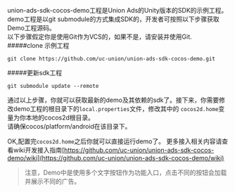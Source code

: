 union-ads-sdk-cocos-demo工程是Union Ads的Unity版本的SDK的示例工程。    
demo工程是以git submodule的方式集成SDK的，开发者可按照以下步骤获取Demo工程源码。    
以下步骤假定你是使用Git作为VCS的，如果不是，请安装并使用Git.    
#####clone 示例工程  
```
git clone https://github.com/uc-union/union-ads-sdk-cocos-demo.git
```
#####更新sdk工程    
```
git submodule update --remote
```
    
通过以上步骤，你就可以获取最新的demo及其依赖的sdk了。接下来，你需要修改demo工程的根目录下的`local.properties`文件，修改其中的
`cocos2d.home`变量为你本地的cocos2d根目录。    
请确保cocos/platform/android在该目录下。

OK,配置完`cocos2d.home`之后你就可以直接运行demo了。
更多接入相关内容请查看wiki开发接入指南[https://github.com/uc-union/union-ads-sdk-cocos-demo/wiki](https://github.com/uc-union/union-ads-sdk-cocos-demo/wiki)

>注意，Demo中是使用多个文字按钮作为功能入口，点击不同的按钮会加载并展示不同的广告。
